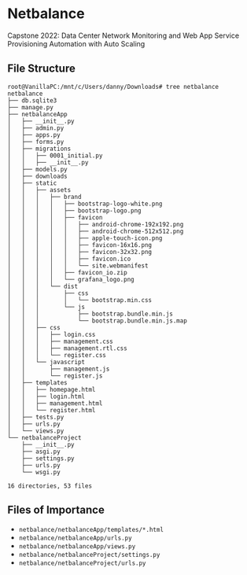 # Netbalance
Capstone 2022: Data Center Network Monitoring and Web App Service Provisioning Automation with Auto Scaling


## File Structure
```
root@VanillaPC:/mnt/c/Users/danny/Downloads# tree netbalance
netbalance
├── db.sqlite3
├── manage.py
├── netbalanceApp
│   ├── __init__.py
│   ├── admin.py
│   ├── apps.py
│   ├── forms.py
│   ├── migrations
│   │   ├── 0001_initial.py
│   │   ├── __init__.py
│   ├── models.py
│   ├── downloads
│   ├── static
│   │   ├── assets
│   │   │   ├── brand
│   │   │   │   ├── bootstrap-logo-white.png
│   │   │   │   ├── bootstrap-logo.png
│   │   │   │   ├── favicon
│   │   │   │   │   ├── android-chrome-192x192.png
│   │   │   │   │   ├── android-chrome-512x512.png
│   │   │   │   │   ├── apple-touch-icon.png
│   │   │   │   │   ├── favicon-16x16.png
│   │   │   │   │   ├── favicon-32x32.png
│   │   │   │   │   ├── favicon.ico
│   │   │   │   │   └── site.webmanifest
│   │   │   │   ├── favicon_io.zip
│   │   │   │   └── grafana_logo.png
│   │   │   └── dist
│   │   │       ├── css
│   │   │       │   └── bootstrap.min.css
│   │   │       └── js
│   │   │           ├── bootstrap.bundle.min.js
│   │   │           └── bootstrap.bundle.min.js.map
│   │   ├── css
│   │   │   ├── login.css
│   │   │   ├── management.css
│   │   │   ├── management.rtl.css
│   │   │   └── register.css
│   │   └── javascript
│   │       ├── management.js
│   │       └── register.js
│   ├── templates
│   │   ├── homepage.html
│   │   ├── login.html
│   │   ├── management.html
│   │   └── register.html
│   ├── tests.py
│   ├── urls.py
│   └── views.py
└── netbalanceProject
    ├── __init__.py
    ├── asgi.py
    ├── settings.py
    ├── urls.py
    └── wsgi.py

16 directories, 53 files
```

## Files of Importance
- `netbalance/netbalanceApp/templates/*.html`
- `netbalance/netbalanceApp/urls.py`
- `netbalance/netbalanceApp/views.py`
- `netbalance/netbalanceProject/settings.py`
- `netbalance/netbalanceProject/urls.py`
